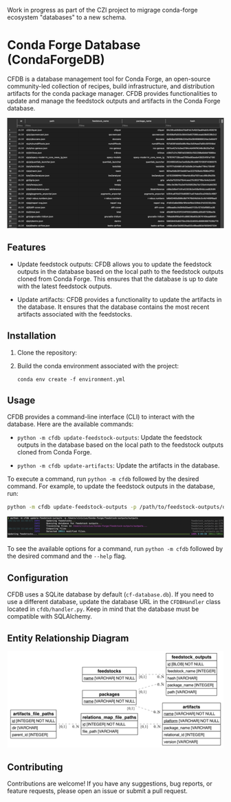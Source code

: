 Work in progress as part of the CZI project to migrage conda-forge ecosystem "databases" to a new schema.

# Conda Forge Database (CondaForgeDB)

CFDB is a database management tool for Conda Forge, an open-source community-led collection of recipes, build infrastructure, and distribution artifacts for the conda package manager. CFDB provides functionalities to update and manage the feedstock outputs and artifacts in the Conda Forge database.

![Conda Forge Database](static/images/db_feedstock_outputs_table.png)

## Features

- Update feedstock outputs: CFDB allows you to update the feedstock outputs in the database based on the local path to the feedstock outputs cloned from Conda Forge. This ensures that the database is up to date with the latest feedstock outputs.

- Update artifacts: CFDB provides a functionality to update the artifacts in the database. It ensures that the database contains the most recent artifacts associated with the feedstocks.

## Installation

1. Clone the repository:

2. Build the conda environment associated with the project:

   ```shell
   conda env create -f environment.yml
   ```

## Usage

CFDB provides a command-line interface (CLI) to interact with the database. Here are the available commands:

- `python -m cfdb update-feedstock-outputs`: Update the feedstock outputs in the database based on the local path to the feedstock outputs cloned from Conda Forge.

- `python -m cfdb update-artifacts`: Update the artifacts in the database.

To execute a command, run `python -m cfdb` followed by the desired command. For example, to update the feedstock outputs in the database, run:

```bash
python -m cfdb update-feedstock-outputs -p /path/to/feedstock-outputs/outputs
```

![Example output from executing update_feedstock_outputs](static/images/cli_update_feedstock_outputs_execution.png)

To see the available options for a command, run `python -m cfdb` followed by the desired command and the `--help` flag.


## Configuration

CFDB uses a SQLite database by default (`cf-database.db`). If you need to use a different database, update the database URL in the `CFDBHandler` class located in `cfdb/handler.py`. Keep in mind that the database must be compatible with SQLAlchemy.

## Entity Relationship Diagram

![Entity Relationship Diagram](static/images/erd_cf.png)

## Contributing

Contributions are welcome! If you have any suggestions, bug reports, or feature requests, please open an issue or submit a pull request.